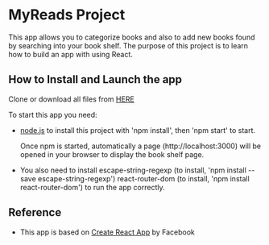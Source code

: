 # MyReads Project

This app allows you to categorize books and also to add new books found by searching into your book shelf. 
The purpose of this project is to learn how to build an app with using React.

## How to Install and Launch the app

Clone or download all files from [HERE](https://github.com/AimeeParlow/FEND-Project-7)

To start this app you need:

* [node.js](https://nodejs.org/en/) to install this project with 'npm install', then 'npm start' to start.

  Once npm is started, automatically a page (http://localhost:3000) will be opened in your browser to display the book shelf page.

* You also need to install 
    escape-string-regexp (to install, 'npm install --save escape-string-regexp') 
    react-router-dom (to install, 'npm install react-router-dom')
 to run the app correctly.
 
## Reference

* This app is based on [Create React App](https://github.com/facebook/create-react-app) by Facebook
